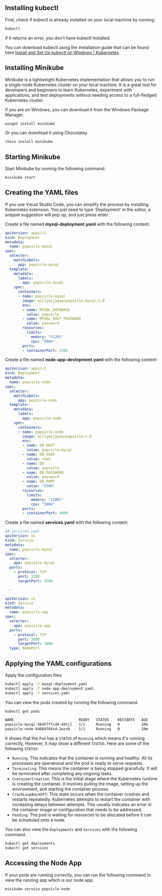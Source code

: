 ## Installing kubectl
First, check if kubectl is already installed on your local machine by running:
```bash
kubectl
```
if it returns an error, you don't have kubectl installed.

You can download kubectl using the installation guide that can be found here [Install and Set Up kubectl on Windows | Kubernetes](https://kubernetes.io/docs/tasks/tools/install-kubectl-windows/).
## Installing Minikube
Minikube is a lightweight Kubernetes implementation that allows you to run a single-node Kubernetes cluster on your local machine. It is a great tool for developers and beginners to learn Kubernetes, experiment with applications, and test deployments without needing access to a full-fledged Kubernetes cluster.

If you are on Windows, you can download it from the Windows Package Manager.
```powershell
winget install minikube
```
Or you can download it using Chocolatey.
```bash
choco install minikube
```
## Starting Minikube
Start Minikube by running the following command.
```bash
minikube start
```
## Creating the YAML files
If you use Visual Studio Code, you can simplify the process by installing Kubernetes extension.
You just need to type 'Deployment' in the editor, a snippet suggestion will pop up, and just press enter.

Create a file named **mysql-deployment.yaml** with the following content:
```yaml
apiVersion: apps/v1
kind: Deployment
metadata:
  name: popsicle-mysql
spec:
  selector:
    matchLabels:
      app: popsicle-mysql
  template:
    metadata:
      labels:
        app: popsicle-mysql
    spec:
      containers:
      - name: popsicle-mysql
        image: willywijayaa/popsicle-mysql:1.0
        env:
        - name: MYSQL_DATABASE
          value: popsicle
        - name: MYSQL_ROOT_PASSWORD
          value: password
        resources:
          limits:
            memory: "512Mi"
            cpu: "500m"
        ports:
        - containerPort: 3306
```
Create a file named **node-app-devlopment.yaml** with the following content:
```yaml
apiVersion: apps/v1
kind: Deployment
metadata:
  name: popsicle-node
spec:
  selector:
    matchLabels:
      app: popsicle-node
  template:
    metadata:
      labels:
        app: popsicle-node
    spec:
      containers:
      - name: popsicle-node
        image: willywijayaa/popsicle:1.0
        env:
        - name: DB_HOST
          value: popsicle-mysql
        - name: DB_USER
          value: root
        - name: DB
          value: popsicle
        - name: DB_PASSWORD
          value: password
        - name: DB_PORT
          value: "3306"
        resources:
          limits:
            memory: "128Mi"
            cpu: "500m"
        ports:
        - containerPort: 3000
```
Create a file named **services.yaml** with the following content:
```yaml
## services.yaml
apiVersion: v1
kind: Service
metadata:
  name: popsicle-mysql
spec:
  selector:
    app: popsicle-mysql
  ports:
    - protocol: TCP
      port: 3306
      targetPort: 3306

---

apiVersion: v1
kind: Service
metadata:
  name: popsicle-app
spec:
  selector:
    app: popsicle-app
  ports:
    - protocol: TCP
      port: 3000
      targetPort: 3000
  type: NodePort
```
## Applying the YAML configurations
Apply the configuration files:
```bash
kubectl apply -f mysql-deployment.yaml
kubectl apply -f node-app-deployment.yaml
kubectl apply -f services.yaml
```
You can view the pods created by running the following command.
```bash
kubectl get pods
```
```bash
NAME                              READY   STATUS    RESTARTS   AGE
popsicle-mysql-56457ffc49-d4tjl   1/1     Running   0          10m
popsicle-node-64684f64cd-2wzs6    1/1     Running   0          10m
```
It shows that the `Pod` has a `STATUS` of `Running` which means it's running correctly, However, it may show a different `STATUS`. Here are some of the following `STATUS`:
- `Running`: This indicates that the container is running and healthy. All its processes are operational and the pod is ready to serve requests.
- `Terminating`: This means the container is being stopped gracefully. It will be terminated after completing any ongoing tasks.
- `ContainerCreation`: This is the initial stage where the Kubernetes runtime is creating the container. It involves pulling the image, setting up the environment, and starting the container process.
- `CrashLoopBackOff`: This state occurs when the container crashes and restarts repeatedly. Kubernetes attempts to restart the container with increasing delays between attempts. This usually indicates an error in the container image or configuration that needs to be addressed.
- `Pending`: The pod is waiting for resources to be allocated before it can be scheduled onto a node.

You can also view the `Deployments` and `Services` with the following command.
```bash
kubectl get deployments
kubectl get services
```
## Accessing the Node App
If your pods are running correctly, you can run the following command to view the running app which is our node app.
```bash
minikube service popsicle-node
```
